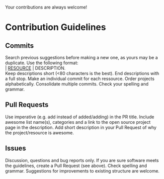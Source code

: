 
Your contributions are always welcome!

# Contribution Guidelines

## Commits

Search previous suggestions before making a new one, as yours may be a duplicate.
Use the following format:  
| [RESOURCE](LINK) | DESCRIPTION.  
Keep descriptions short (<80 characters is the best).
End descriptions with a full stop.
Make an individual commit for each ressource.
Order projects alphabetically.
Consolidate multiple commits.
Check your spelling and grammar.

## Pull Requests

Use imperative (e.g. add instead of added/adding) in the PR title.
Include awesome list name(s), categories and a link to the open source project page in the description.
Add short description in your Pull Request of why the project/resource is awesome.

## Issues

Discussion, questions and bug reports only.
If you are sure software meets the guidelines, create a Pull Request (see above).
Check spelling and grammar.
Suggestions for improvements to existing structure are welcome.
